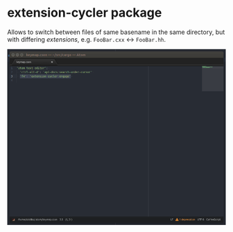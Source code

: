 # extension-cycler package

Allows to switch between files of same basename in the same directory, but with differing *extensions*, e.g. `FooBar.cxx` ↔ `FooBar.hh`.

![screencap demo](demo.gif)
